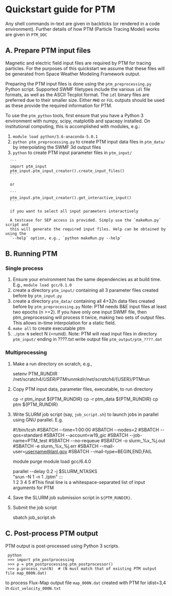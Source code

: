 # Quickstart guide for PTM

Any shell commands in-text are given in backticks (or rendered in a code environment).
Further details of how PTM (Particle Tracing Model) works are given in `PTM_DOC`

## A. Prepare PTM input files

   Magnetic and electric field input files are required by PTM for tracing particles.
   For the purposes of this quickstart we assume that these files will be generated from
   Space Weather Modeling Framework output.

   Preparing the PTM input files is done using the `ptm_preprocessing.py` Python script.
   Supported SWMF filetypes include the various `idl` file formats, as well as the ASCII
   Tecplot format. The `idl` binary files are preferred due to their smaller size.
   Either `MHD` or `FUL` outputs should be used as these provide the required information
   for PTM.

   To use the `ptm_python` tools, first ensure that you have a Python 3 environment with
   numpy, scipy, matplotlib and spacepy installed. On institutional computing, this is
   accomplished with modules, e.g.:

   1. `module load python/3.6-anaconda-5.0.1`
   2. `python ptm_preprocessing.py` to create PTM input data files in `ptm_data/` by interpolating the SWMF 3d output files 
   3.  `python` to create PTM input parameter files in `ptm_input/`

      ```
      import ptm_input
      ptm_input.ptm_input_creator().create_input_files()
      ```

      or 

      ```
      ptm_input.ptm_input_creator().get_interactive_input()
      ```

      if you want to select all input parameters interactively

      A testcase for SEP access is provided. Simply use the `makeRun.py` script and
      this will generate the required input files. Help can be obtained by using the
      `--help` option, e.g., `python makeRun.py --help`

## B. Running PTM

### Single process

   1. Ensure your environment has the same dependencies as at build time. E.g., `module load gcc/8.1.0`
   2. create a directory `ptm_input/` containing all 3 parameter files created before by `ptm_input.py`
   3. create a directory `ptm_data/` containing all 4+3*2*n data files created before by `ptm_preprocessing.py`
   Note: PTM needs B&E input files at least two epochs (n >=2). If you have only one input SWMF file,
         then ptm_preprocessing will process it twice, making two sets of output files. This allows
         in-time interpolation for a static field.
   4. `make all` to create executable ptm
   5. `./ptm N` select N (=runid). 
   Note: PTM will read input files in directory `ptm_input/` ending in ????.txt
                  write output file `ptm_output/ptm_????.dat`

### Multiprocessing
   1. Make a run directory on scratch, e.g.,

        setenv PTM_RUNDIR /net/scratch4/${USER}/PTMrun
        mkdir /net/scratch4/${USER}/PTMrun

   2. Copy PTM input data, parameter files, executable, to run directory

        cp -r ptm_input ${PTM_RUNDIR}
        cp -r ptm_data ${PTM_RUNDIR}
        cp ptm ${PTM_RUNDIR}

   3. Write SLURM job script (say, `job_script.sh`) to launch jobs in parallel using GNU parallel. E.g.

        #!/bin/tcsh
        #SBATCH --time=1:00:00
        #SBATCH --nodes=2
        #SBATCH --qos=standard
        #SBATCH --account=w19_gic
        #SBATCH --job-name=PTM_test
        #SBATCH --no-requeue
        #SBATCH -o slurm_%x_%j.out
        #SBATCH -e slurm_%x_%j.err
        #SBATCH --mail-user=username@lanl.gov
        #SBATCH --mail-type=BEGIN,END,FAIL

        module purge
        module load gcc/6.4.0

        parallel --delay 0.2 -j $SLURM_NTASKS \
                 "srun -N 1 -n 1 ./ptm" ::: \
                 1 2 3 4 5 #This final line is a whitespace-separated list of input arguments for PTM

   5. Save the SLURM job submission script in `${PTM_RUNDIR}`.

   6. Submit the job script

        sbatch job_script.sh

## C. Post-process PTM output

   PTM output is post-processed using Python 3 scripts.

     python
     >>> import ptm_postprocessing
     >>> p = ptm_postprocessing.ptm_postprocessor()
     >>> p.process_run(N)  # (N must match that of existing PTM output file map_000N.dat)

   to process Flux-Map output file `map_000N.dat` created with PTM for idist=3,4 in `dist_velocity_000N.txt`
